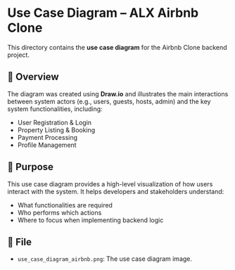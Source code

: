 # Use Case Diagram – ALX Airbnb Clone

This directory contains the **use case diagram** for the Airbnb Clone backend project.

## 📌 Overview

The diagram was created using **Draw.io** and illustrates the main interactions between system actors (e.g., users, guests, hosts, admin) and the key system functionalities, including:

- User Registration & Login  
- Property Listing & Booking  
- Payment Processing  
- Profile Management  

## 🎯 Purpose

This use case diagram provides a high-level visualization of how users interact with the system. It helps developers and stakeholders understand:

- What functionalities are required
- Who performs which actions
- Where to focus when implementing backend logic

## 📎 File

- `use_case_diagram_airbnb.png`: The use case diagram image.